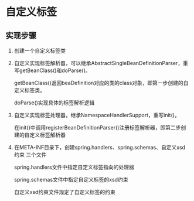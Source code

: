 # 自定义标签
## 实现步骤
1. 创建一个自定义标签类

2. 自定义实现标签解析器，可以继承AbstractSingleBeanDefinitionParser，重写getBeanClass()和doParse()。 

    getBeanClass()返回beaDefinition对应的类的class对象，即第一步创建的自定义标签类。

    doParse()实现具体的标签解析逻辑
   
3. 自定义实现标签处理器，继承NamespaceHandlerSupport，重写init()。
   
    在init()中调用registerBeanDefinitionParser()注册标签解析器，即第二步创建的自定义标签解析器

4. 在META-INF目录下，创建spring.handlers、spring.schemas、自定义xsd约束 三个文件
   
    spring.handlers文件中指定自定义标签指向的处理器
    
    spring.schemas文件中指定自定义标签的xsd约束

    自定义xsd约束文件规定了自定义标签的约束